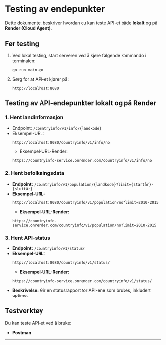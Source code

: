 # Testing av endepunkter

Dette dokumentet beskriver hvordan du kan teste API-et både **lokalt** og på **Render (Cloud Agent)**.


##  Før testing

1. Ved lokal testing, start serveren ved å kjøre følgende kommando i terminalen:
   ```
   go run main.go
   ```

2. Sørg for at API-et kjører på:
   ```
   http://localhost:8080
   ```

## Testing av API-endepunkter lokalt og på Render

### 1. Hent landinformasjon
- Endpoint: `/countryinfo/v1/info/{landkode}`
- Eksempel-URL:
  ```
  http://localhost:8080/countryinfo/v1/info/no
  ```
    - Eksempel-URL-Render:
  ```
  https://countryinfo-service.onrender.com/countryinfo/v1/info/no
  ```
### 2. Hent befolkningsdata
- **Endpoint:** `/countryinfo/v1/population/{landkode}?limit={startår}-{sluttår}`
- **Eksempel-URL:**
  ```
  http://localhost:8080/countryinfo/v1/population/no?limit=2010-2015
  ```
    - **Eksempel-URL-Render:**
  ```
  https://countryinfo-service.onrender.com/countryinfo/v1/population/no?limit=2010-2015
    ```

### 3. Hent API-status
- **Endpoint:** `/countryinfo/v1/status/`
- **Eksempel-URL:**
  ```
  http://localhost:8080/countryinfo/v1/status/
  ```
    - **Eksempel-URL-Render:**
  ```
  https://countryinfo-service.onrender.com/countryinfo/v1/status/
    ```
- **Beskrivelse:** Gir en statusrapport for API-ene som brukes, inkludert uptime.


##  Testverktøy
Du kan teste API-et ved å bruke:
- **Postman** 

---



